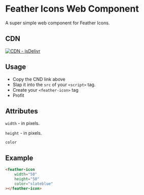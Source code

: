 # Feather Icons Web Component
A super simple web component for Feather Icons.

## CDN
[![CDN - jsDelivr](https://img.shields.io/static/v1?label=CDN&message=jsDelivr&color=%23ff5626&logo=jsDelivr&logoColor=%23ff5626)](https://cdn.jsdelivr.net/gh/aboxofsox/feather-icon-web-component@0.2.0/dist/feather-icon-wc.js)

## Usage
- Copy the CND link above
- Slap it into the `src` of your `<script>` tag.
- Create your `<feather-icon>` tag
- Profit


## Attributes
`width` - in pixels.

`height` - in pixels.

`color`


## Example

```html
<feather-icon
    width="50"
    height="50"
    color="slateblue"
></feather-icon>
```
